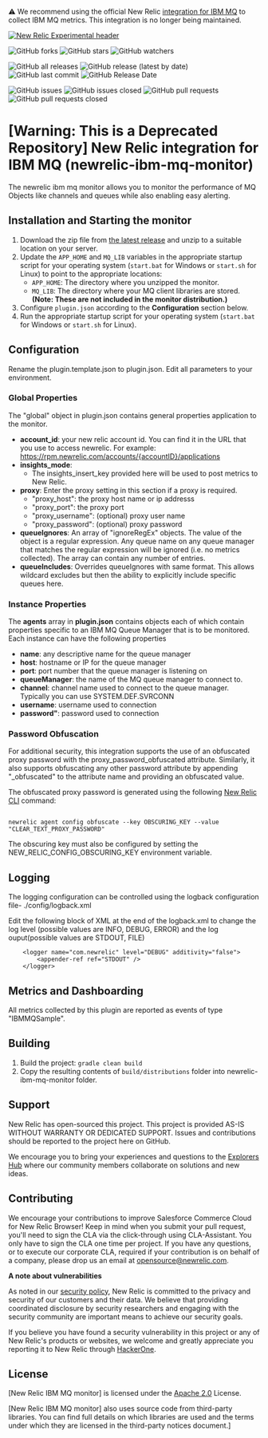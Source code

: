 ⚠️ We recommend using  the official New Relic  [integration for IBM MQ](https://docs.newrelic.com/docs/infrastructure/host-integrations/host-integrations-list/ibmmq-monitoring-integration/) to collect IBM MQ metrics. This integration is no longer being maintained. 

[![New Relic Experimental header](https://github.com/newrelic/opensource-website/raw/master/src/images/categories/Experimental.png)](https://opensource.newrelic.com/oss-category/#new-relic-experimental)

![GitHub forks](https://img.shields.io/github/forks/newrelic-experimental/newrelic-ibm-mq-monitor?style=social)
![GitHub stars](https://img.shields.io/github/stars/newrelic-experimental/newrelic-ibm-mq-monitor?style=social)
![GitHub watchers](https://img.shields.io/github/watchers/newrelic-experimental/newrelic-ibm-mq-monitor?style=social)

![GitHub all releases](https://img.shields.io/github/downloads/newrelic-experimental/newrelic-ibm-mq-monitor/total)
![GitHub release (latest by date)](https://img.shields.io/github/v/release/newrelic-experimental/newrelic-ibm-mq-monitor)
![GitHub last commit](https://img.shields.io/github/last-commit/newrelic-experimental/newrelic-ibm-mq-monitor)
![GitHub Release Date](https://img.shields.io/github/release-date/newrelic-experimental/newrelic-ibm-mq-monitor)


![GitHub issues](https://img.shields.io/github/issues/newrelic-experimental/newrelic-ibm-mq-monitor)
![GitHub issues closed](https://img.shields.io/github/issues-closed/newrelic-experimental/newrelic-ibm-mq-monitor)
![GitHub pull requests](https://img.shields.io/github/issues-pr/newrelic-experimental/newrelic-ibm-mq-monitor)
![GitHub pull requests closed](https://img.shields.io/github/issues-pr-closed/newrelic-experimental/newrelic-ibm-mq-monitor)


# [Warning: This is a Deprecated Repository] New Relic integration for IBM MQ (newrelic-ibm-mq-monitor)

The newrelic ibm mq monitor allows you to monitor the performance of MQ Objects like channels and queues while also enabling easy alerting.

## Installation and Starting the monitor

1. Download the zip file from [the latest release](https://github.com/newrelic-experimental/newrelic-ibm-mq-monitor/releases/latest) and unzip to a suitable location on your server.
2. Update the `APP_HOME` and `MQ_LIB` variables in the appropriate startup script for your operating system (`start.bat` for Windows or `start.sh` for Linux) to point to the appropriate locations:
   - `APP_HOME`: The directory where you unzipped the monitor.
   - `MQ_LIB`: The directory where your MQ client libraries are stored. **(Note: These are not included in the monitor distribution.)**
4. Configure `plugin.json` according to the **Configuration** section below.
5. Run the appropriate startup script for your operating system (`start.bat` for Windows or `start.sh` for Linux).

## Configuration

Rename the plugin.template.json to plugin.json. Edit all parameters to your environment. 

### Global Properties

The "global" object in plugin.json contains general properties application to the monitor.

- **account_id**: your new relic account id. You can find it in the URL that you use to access newrelic. For example: https://rpm.newrelic.com/accounts/{accountID}/applications
- **insights_mode**:
	- The insights_insert_key provided here will be used to post metrics to New Relic.
- **proxy**: Enter the proxy setting in this section if a proxy is required. 
	- "proxy_host": the proxy host name or ip addresss
	- "proxy_port": the proxy port
	- "proxy_username": (optional) proxy user name
	- "proxy_password": (optional) proxy password
- **queueIgnores**:  An array of "ignoreRegEx" objects. The value of the object is a regular expression. Any queue name on any queue manager that matches the regular expression will be ignored (i.e. no metrics collected). The array can contain any number of entries.
- **queueIncludes**: Overrides queueIgnores with same format. This allows wildcard excludes but then the ability to explicitly include specific queues here.

### Instance Properties

The **agents** array in **plugin.json** contains objects each of which contain properties specific to an IBM MQ Queue Manager that is to be monitored.
Each instance can have the following properties

- **name**: any descriptive name for the queue manager
- **host**: hostname or IP for the queue manager
- **port**: port number that the queue manager is listening on
- **queueManager**: the name of the MQ queue manager to connect to.
- **channel**: channel name used to connect to the queue manager. Typically you can use SYSTEM.DEF.SVRCONN
- **username**: username used to connection 
- **password"**: password used to connection 

### Password Obfuscation
For additional security, this integration supports the use of an obfuscated proxy password with the proxy_password_obfuscated attribute. Similarly, it also supports obfuscating any other password attribute by appending "_obfuscated" to the attribute name and providing an obfuscated value. 

The obfuscated proxy password is generated using the following [New Relic CLI](https://github.com/newrelic/newrelic-cli)  command:

```

newrelic agent config obfuscate --key OBSCURING_KEY --value "CLEAR_TEXT_PROXY_PASSWORD"

```

The obscuring key must also be configured by setting the NEW_RELIC_CONFIG_OBSCURING_KEY environment variable.

## Logging

The logging configuration can be controlled using the logback configuration file- ./config/logback.xml

Edit the following block of XML at the end of the logback.xml to change the log level (possible values are INFO, DEBUG, ERROR) and the log ouput(possible values are STDOUT, FILE)
```
    <logger name="com.newrelic" level="DEBUG" additivity="false">
        <appender-ref ref="STDOUT" />
    </logger>
```

## Metrics and Dashboarding
All metrics collected by this plugin are reported as events of type "IBMMQSample". 


## Building

1. Build the project: `gradle clean build`
2. Copy the resulting contents of `build/distributions` folder into newrelic-ibm-mq-monitor folder.

## Support

New Relic has open-sourced this project. This project is provided AS-IS WITHOUT WARRANTY OR DEDICATED SUPPORT. Issues and contributions should be reported to the project here on GitHub.

We encourage you to bring your experiences and questions to the [Explorers Hub](https://discuss.newrelic.com) where our community members collaborate on solutions and new ideas.


## Contributing

We encourage your contributions to improve Salesforce Commerce Cloud for New Relic Browser! Keep in mind when you submit your pull request, you'll need to sign the CLA via the click-through using CLA-Assistant. You only have to sign the CLA one time per project. If you have any questions, or to execute our corporate CLA, required if your contribution is on behalf of a company, please drop us an email at opensource@newrelic.com.

**A note about vulnerabilities**

As noted in our [security policy](../../security/policy), New Relic is committed to the privacy and security of our customers and their data. We believe that providing coordinated disclosure by security researchers and engaging with the security community are important means to achieve our security goals.

If you believe you have found a security vulnerability in this project or any of New Relic's products or websites, we welcome and greatly appreciate you reporting it to New Relic through [HackerOne](https://hackerone.com/newrelic).

## License

[New Relic IBM MQ monitor] is licensed under the [Apache 2.0](http://apache.org/licenses/LICENSE-2.0.txt) License.

[New Relic IBM MQ monitor] also uses source code from third-party libraries. You can find full details on which libraries are used and the terms under which they are licensed in the third-party notices document.]
